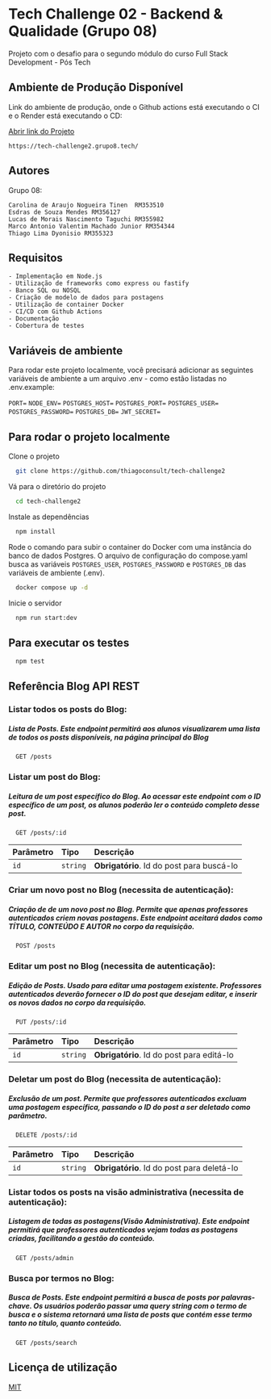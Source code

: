 # Tech Challenge 02 - Backend & Qualidade (Grupo 08)

Projeto com o desafio para o segundo módulo do curso Full Stack Development - Pós Tech

## Ambiente de Produção Disponível

Link do ambiente de produção, onde o Github actions está executando o CI e o Render está executando o CD:

[Abrir link do Projeto](https://tech-challenge2.grupo8.tech/)

```
https://tech-challenge2.grupo8.tech/
```

## Autores

Grupo 08:

    Carolina de Araujo Nogueira Tinen  RM353510
    Esdras de Souza Mendes RM356127
    Lucas de Morais Nascimento Taguchi RM355982
    Marco Antonio Valentim Machado Junior RM354344
    Thiago Lima Dyonisio RM355323

## Requisitos
    - Implementação em Node.js
    - Utilização de frameworks como express ou fastify
    - Banco SQL ou NOSQL
    - Criação de modelo de dados para postagens
    - Utilização de container Docker
    - CI/CD com Github Actions
    - Documentação
    - Cobertura de testes

## Variáveis de ambiente

Para rodar este projeto localmente, você precisará adicionar as seguintes variáveis de ambiente a um arquivo .env - como estão listadas no .env.example:

`PORT=`
`NODE_ENV=`
`POSTGRES_HOST=`
`POSTGRES_PORT=`
`POSTGRES_USER=`
`POSTGRES_PASSWORD=`
`POSTGRES_DB=`
`JWT_SECRET=`

## Para rodar o projeto localmente

Clone o projeto

```bash
  git clone https://github.com/thiagoconsult/tech-challenge2
```

Vá para o diretório do projeto

```bash
  cd tech-challenge2
```

Instale as dependências

```bash
  npm install
```

Rode o comando para subir o container do Docker com uma instância do banco de dados Postgres. O arquivo de configuração do compose.yaml busca as variáveis `POSTGRES_USER`, `POSTGRES_PASSWORD` e `POSTGRES_DB` das variáveis de ambiente (.env).

```bash
  docker compose up -d
```

Inicie o servidor

```bash
  npm run start:dev
```

## Para executar os testes

```bash
  npm test
```

## Referência Blog API REST

### Listar todos os posts do Blog:

##### Lista de Posts. Este endpoint permitirá aos alunos visualizarem uma lista de todos os posts disponíveis, na página principal do Blog

```http
  GET /posts
```

### Listar um post do Blog:

##### Leitura de um post específico do Blog. Ao acessar este endpoint com o ID específico de um post, os alunos poderão ler o conteúdo completo desse post.

```http
  GET /posts/:id
```

| Parâmetro | Tipo     | Descrição                                 |
| :-------- | :------- | :---------------------------------------- |
| `id`      | `string` | **Obrigatório**. Id do post para buscá-lo |

### Criar um novo post no Blog (necessita de **autenticação**):

##### Criação de de um novo post no Blog. Permite que apenas professores autenticados criem novas postagens. Este endpoint aceitará dados como TÍTULO, CONTEÚDO E AUTOR no corpo da requisição.

```http
  POST /posts
```

### Editar um post no Blog (necessita de **autenticação**):

##### Edição de Posts. Usado para editar uma postagem existente. Professores autenticados deverão fornecer o ID do post que desejam editar, e inserir os novos dados no corpo da requisição.

```http
  PUT /posts/:id
```

| Parâmetro | Tipo     | Descrição                                 |
| :-------- | :------- | :---------------------------------------- |
| `id`      | `string` | **Obrigatório**. Id do post para editá-lo |

### Deletar um post do Blog (necessita de **autenticação**):

##### Exclusão de um post. Permite que professores autenticados excluam uma postagem específica, passando o ID do post a ser deletado como parâmetro.

```http
  DELETE /posts/:id
```

| Parâmetro | Tipo     | Descrição                                  |
| :-------- | :------- | :----------------------------------------- |
| `id`      | `string` | **Obrigatório**. Id do post para deletá-lo |

### Listar todos os posts na visão administrativa (necessita de **autenticação**):

##### Listagem de todas as postagens(Visão Administrativa). Este endpoint permitirá que professores autenticados vejam todas as postagens criadas, facilitando a gestão do conteúdo.

```http
  GET /posts/admin
```

### Busca por termos no Blog:

##### Busca de Posts. Este endpoint permitirá a busca de posts por palavras-chave. Os usuários poderão passar uma query string com o termo de busca e o sistema retornará uma lista de posts que contém esse termo tanto no título, quanto conteúdo.

```http
  GET /posts/search
```

## Licença de utilização

[MIT](https://choosealicense.com/licenses/mit/)
